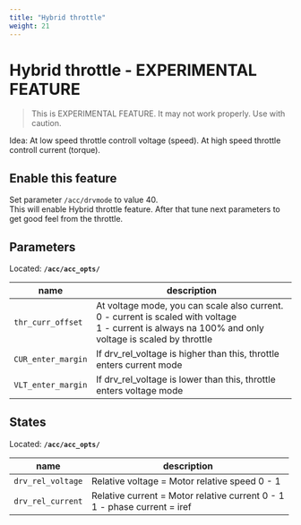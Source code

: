 ```yaml
---
title: "Hybrid throttle"
weight: 21
---
```

# Hybrid throttle - EXPERIMENTAL FEATURE

> This is EXPERIMENTAL FEATURE. It may not work properly. Use with caution.  
> 



Idea: At low speed throttle controll voltage (speed). At high speed throttle controll current (torque).


## Enable this feature

Set parameter `/acc/drvmode` to value 40.  
This will enable Hybrid throttle feature.  After that tune next parameters to get good feel from the throttle.


## Parameters

Located: **`/acc/acc_opts/`**

| name | description|
| --- | --- |
| `thr_curr_offset` |     At voltage mode, you can scale also current. <br> 0 - current is scaled with voltage <br> 1 - current is always na 100% and only voltage is scaled by throttle  |
| `CUR_enter_margin` |  If drv_rel_voltage is higher than this, throttle enters current mode |
| `VLT_enter_margin` |  If drv_rel_voltage is lower than this, throttle enters voltage mode |


## States

Located: **`/acc/acc_opts/`**

| name | description|
| --- | --- |
| `drv_rel_voltage` |     Relative voltage = Motor relative speed 0 - 1 |
| `drv_rel_current` |     Relative current = Motor relative current 0 - 1 <br> 1 - phase current = iref|
